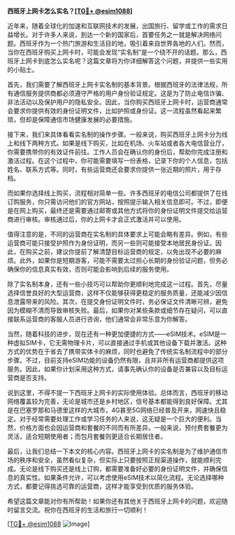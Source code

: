 **西班牙上网卡怎么实名？[[TG💪+ @esim1088](https://t.me/s/esim1088)]**

近年来，随着全球化的加速和互联网技术的发展，出国旅行、留学或工作的需求日益增长。对于许多人来说，到达一个新的国家后，首要任务之一就是解决网络问题。西班牙作为一个热门旅游和生活目的地，吸引着来自世界各地的人们。然而，当你在西班牙购买上网卡时，可能会发现“实名制”是一个绕不开的话题。那么，西班牙上网卡到底怎么实名呢？这篇文章将为你详细解答这个问题，并提供一些实用的小贴士。

首先，我们需要了解西班牙上网卡实名制的基本背景。根据西班牙的法律法规，所有通信服务提供商都必须遵守严格的用户身份验证规定。这是为了防止电信诈骗、非法活动以及保护用户的隐私安全。因此，当你购买西班牙上网卡时，运营商通常会要求你提供有效的身份证明文件，比如护照或身份证。这一流程虽然看起来繁琐，但却是保障通信市场健康发展的必要措施。

接下来，我们来具体看看实名制的操作步骤。一般来说，购买西班牙上网卡分为线上和线下两种方式。如果是线下购买，比如在机场、火车站或者各大电信营业厅，你需要携带你的有效证件前往。工作人员会在确认你的身份后，帮助你完成注册和激活过程。在这个过程中，你可能需要填写一份表格，记录下你的个人信息，包括姓名、联系方式等。同时，有些运营商还会要求你提供一张近期的照片，用于存档。

而如果你选择线上购买，流程相对简单一些。许多西班牙的电信公司都提供了在线订购服务，你只需访问他们的官方网站，按照提示输入相关信息即可。不过，即便是在网上购买，最终还是需要通过邮寄或其他方式将你的身份证明文件提交给运营商进行审核。审核通过后，你的上网卡才会正式激活并可以使用。

值得注意的是，不同的运营商在实名制的具体要求上可能会略有差异。例如，有些运营商可能只接受护照作为身份证明，而另一些则可能接受本地居民身份证。因此，在购买之前，建议你提前了解清楚目标运营商的规定，以免出现不必要的麻烦。此外，如果你是短期游客，可能不需要太过担心长期的身份验证问题，但务必确保你的信息真实有效，否则可能会影响到后续的服务使用。

除了实名制本身，还有一些小技巧可以帮助你更顺利地完成这一过程。首先，尽量选择信誉良好的大型运营商，这样不仅能够获得更稳定的服务质量，还能减少因信息泄露带来的风险。其次，在提交身份证明文件时，务必保证文件清晰可辨，避免因为模糊不清而导致审核失败。最后，如果你对某些条款或细节存在疑问，可以直接联系运营商的客服人员进行咨询，他们通常会非常乐意为你解答。

当然，随着科技的进步，现在还有一种更加便捷的方式——eSIM技术。eSIM是一种虚拟SIM卡，它无需物理卡片，可以直接通过手机或其他设备下载并激活。这种方式的优势在于省去了携带实体卡的麻烦，同时也避免了传统实名制流程中的部分步骤。不过，目前支持eSIM功能的设备仍然有限，且并非所有运营商都提供这项服务。因此，如果你计划采用这种方式，请事先确认你的设备是否兼容以及目标运营商是否支持。

说到这里，不得不提一下西班牙上网卡的实际使用体验。总体而言，西班牙的移动网络覆盖较为完善，无论是城市还是乡村地区，信号基本都能得到良好保障。尤其是在巴塞罗那和马德里这样的大城市，4G甚至5G网络已经普及开来，网速快且稳定。对于经常需要处理工作或学习任务的人来说，这无疑是一个巨大的便利。当然，价格方面也会因运营商和套餐的不同而有所差异。一般来说，预付费套餐更为灵活，适合短期使用者；而包月套餐则更适合长期居住者。

最后，让我们总结一下本文的核心内容。西班牙上网卡的实名制是为了维护通信市场的秩序和安全，虽然看似复杂，但实际上只要按照正规渠道操作，就能顺利完成。无论是线下购买还是线上订购，都需要准备好必要的身份证明文件，并确保信息的真实性。如果条件允许，可以考虑使用eSIM技术以简化流程。无论选择哪种方式，都要记得挑选可靠的运营商，这样才能享受到优质的服务体验。

希望这篇文章能对你有所帮助！如果你还有其他关于西班牙上网卡的问题，欢迎随时留言交流。祝你在西班牙的生活和旅行一切顺利！

[[TG💪+ @esim1088](https://t.me/s/esim1088) ![Image](https://i.postimg.cc/4NQfJmqS/Snipaste-2025-05-13-00-14-12.png)]